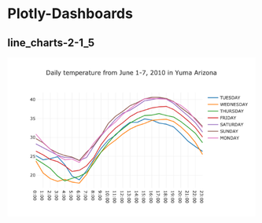 # Plotly-Dashboards

## line_charts-2-1_5

![PC companion app](screenshots/line_charts-2-1_5.png "line_charts-2-1_5.png")
